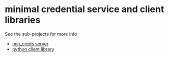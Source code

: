# minimal credential service and client libraries

See the sub-projects for more info

* [min_creds server](min_creds/README.md)
* [python client library](python-client)
